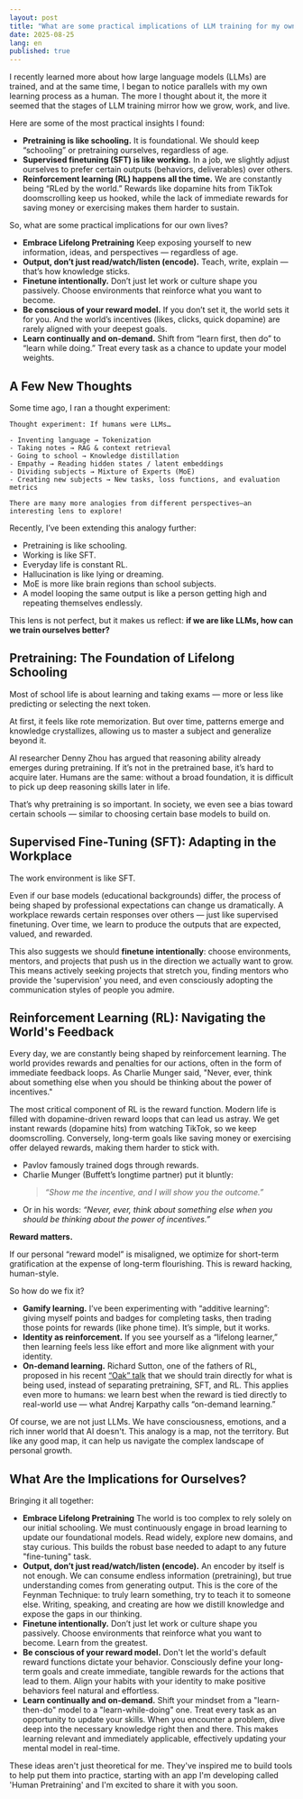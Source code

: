 ```yaml
---
layout: post
title: "What are some practical implications of LLM training for my own learning process?"
date: 2025-08-25
lang: en
published: true
---
```


I recently learned more about how large language models (LLMs) are trained, and at the same time, I began to notice parallels with my own learning process as a human. The more I thought about it, the more it seemed that the stages of LLM training mirror how we grow, work, and live.

Here are some of the most practical insights I found:

- **Pretraining is like schooling.** It is foundational. We should keep “schooling” or pretraining ourselves, regardless of age.
- **Supervised finetuning (SFT) is like working.** In a job, we slightly adjust ourselves to prefer certain outputs (behaviors, deliverables) over others.
- **Reinforcement learning (RL) happens all the time.** We are constantly being “RLed by the world.” Rewards like dopamine hits from TikTok doomscrolling keep us hooked, while the lack of immediate rewards for saving money or exercising makes them harder to sustain.

So, what are some practical implications for our own lives?

- **Embrace Lifelong Pretraining** Keep exposing yourself to new information, ideas, and perspectives — regardless of age.
- **Output, don’t just read/watch/listen (encode).** Teach, write, explain — that’s how knowledge sticks.
- **Finetune intentionally.** Don’t just let work or culture shape you passively. Choose environments that reinforce what you want to become.
- **Be conscious of your reward model.** If you don’t set it, the world sets it for you. And the world’s incentives (likes, clicks, quick dopamine) are rarely aligned with your deepest goals.
- **Learn continually and on-demand.** Shift from “learn first, then do” to “learn while doing.” Treat every task as a chance to update your model weights.

## A Few New Thoughts

Some time ago, I ran a thought experiment:

```
Thought experiment: If humans were LLMs…

- Inventing language → Tokenization
- Taking notes → RAG & context retrieval
- Going to school → Knowledge distillation
- Empathy → Reading hidden states / latent embeddings
- Dividing subjects → Mixture of Experts (MoE)
- Creating new subjects → New tasks, loss functions, and evaluation metrics

There are many more analogies from different perspectives—an interesting lens to explore!
```

Recently, I’ve been extending this analogy further:

- Pretraining is like schooling.
- Working is like SFT.
- Everyday life is constant RL.
- Hallucination is like lying or dreaming.
- MoE is more like brain regions than school subjects.
- A model looping the same output is like a person getting high and repeating themselves endlessly.

This lens is not perfect, but it makes us reflect: **if we are like LLMs, how can we train ourselves better?**

## Pretraining: The Foundation of Lifelong Schooling

Most of school life is about learning and taking exams — more or less like predicting or selecting the next token.

At first, it feels like rote memorization. But over time, patterns emerge and knowledge crystallizes, allowing us to master a subject and generalize beyond it.

AI researcher Denny Zhou has argued that reasoning ability already emerges during pretraining. If it’s not in the pretrained base, it’s hard to acquire later. Humans are the same: without a broad foundation, it is difficult to pick up deep reasoning skills later in life.

That’s why pretraining is so important. In society, we even see a bias toward certain schools — similar to choosing certain base models to build on.

## Supervised Fine-Tuning (SFT): Adapting in the Workplace

The work environment is like SFT.

Even if our base models (educational backgrounds) differ, the process of being shaped by professional expectations can change us dramatically. A workplace rewards certain responses over others — just like supervised finetuning. Over time, we learn to produce the outputs that are expected, valued, and rewarded.

This also suggests we should **finetune intentionally**: choose environments, mentors, and projects that push us in the direction we actually want to grow. This means actively seeking projects that stretch you, finding mentors who provide the 'supervision' you need, and even consciously adopting the communication styles of people you admire.

## Reinforcement Learning (RL): Navigating the World's Feedback

Every day, we are constantly being shaped by reinforcement learning. The world provides rewards and penalties for our actions, often in the form of immediate feedback loops. As Charlie Munger said, "Never, ever, think about something else when you should be thinking about the power of incentives."

The most critical component of RL is the reward function. Modern life is filled with dopamine-driven reward loops that can lead us astray. We get instant rewards (dopamine hits) from watching TikTok, so we keep doomscrolling. Conversely, long-term goals like saving money or exercising offer delayed rewards, making them harder to stick with.

- Pavlov famously trained dogs through rewards.
- Charlie Munger (Buffett’s longtime partner) put it bluntly:
  > *“Show me the incentive, and I will show you the outcome.”*
- Or in his words: *“Never, ever, think about something else when you should be thinking about the power of incentives.”*

**Reward matters.**

If our personal “reward model” is misaligned, we optimize for short-term gratification at the expense of long-term flourishing. This is reward hacking, human-style.

So how do we fix it?
- **Gamify learning.** I’ve been experimenting with “additive learning”: giving myself points and badges for completing tasks, then trading those points for rewards (like phone time). It’s simple, but it works.
- **Identity as reinforcement.** If you see yourself as a “lifelong learner,” then learning feels less like effort and more like alignment with your identity.
- **On-demand learning.** Richard Sutton, one of the fathers of RL, proposed in his recent [“Oak” talk](https://www.youtube.com/watch?v=gEbbGyNkR2U) that we should train directly for what is being used, instead of separating pretraining, SFT, and RL. This applies even more to humans: we learn best when the reward is tied directly to real-world use — what Andrej Karpathy calls “on-demand learning.”

Of course, we are not just LLMs. We have consciousness, emotions, and a rich inner world that AI doesn't. This analogy is a map, not the territory. But like any good map, it can help us navigate the complex landscape of personal growth.

## What Are the Implications for Ourselves?

Bringing it all together:

- **Embrace Lifelong Pretraining** The world is too complex to rely solely on our initial schooling. We must continuously engage in broad learning to update our foundational models. Read widely, explore new domains, and stay curious. This builds the robust base needed to adapt to any future "fine-tuning" task.
- **Output, don’t just read/watch/listen (encode).** An encoder by itself is not enough. We can consume endless information (pretraining), but true understanding comes from generating output. This is the core of the Feynman Technique: to truly learn something, try to teach it to someone else. Writing, speaking, and creating are how we distill knowledge and expose the gaps in our thinking.
- **Finetune intentionally.** Don’t just let work or culture shape you passively. Choose environments that reinforce what you want to become. Learn from the greatest.
- **Be conscious of your reward model.** Don't let the world's default reward functions dictate your behavior. Consciously define your long-term goals and create immediate, tangible rewards for the actions that lead to them. Align your habits with your identity to make positive behaviors feel natural and effortless.
- **Learn continually and on-demand.** Shift your mindset from a "learn-then-do" model to a "learn-while-doing" one. Treat every task as an opportunity to update your skills. When you encounter a problem, dive deep into the necessary knowledge right then and there. This makes learning relevant and immediately applicable, effectively updating your mental model in real-time.

These ideas aren't just theoretical for me. They've inspired me to build tools to help put them into practice, starting with an app I'm developing called 'Human Pretraining' and I'm excited to share it with you soon.
